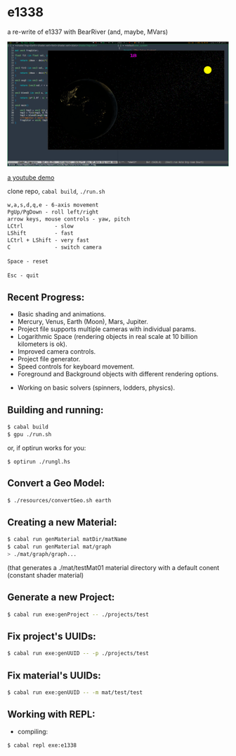 # e1338
a re-write of e1337 with BearRiver (and, maybe, MVars)

![](https://github.com/madjestic/e1338/blob/master/output.png)

[a youtube demo](https://youtu.be/UwSk4vkb3-Y)

clone repo, `cabal build`, `./run.sh`

```
w,a,s,d,q,e - 6-axis movement
PgUp/PgDown - roll left/right
arrow keys, mouse controls - yaw, pitch
LCtrl          - slow
LShift         - fast
LCtrl + LShift - very fast
C              - switch camera

Space - reset

Esc - quit
```

## Recent Progress:

* Basic shading and animations.
* Mercury, Venus, Earth (Moon), Mars, Jupiter.
* Project file supports multiple cameras with individual params.
* Logarithmic Space (rendering objects in real scale at 10 billion kilometers is ok).
* Improved camera controls.
* Project file generator.
* Speed controls for keyboard movement.
* Foreground and Background objects with different rendering options.
+ Working on basic solvers (spinners, lodders, physics).

## Building and running:
```bash
$ cabal build
$ gpu ./run.sh
```
or, if optirun works for you:
```
$ optirun ./rungl.hs
```

## Convert a Geo Model:
```bash
$ ./resources/convertGeo.sh earth
```

## Creating a new Material:
```bash
$ cabal run genMaterial matDir/matName
$ cabal run genMaterial mat/graph
> ./mat/graph/graph...
```
(that generates a ./mat/testMat01 material directory with a default conent (constant shader material)

## Generate a new Project:
```bash
$ cabal run exe:genProject -- ./projects/test
```

## Fix project's UUIDs:
```bash
$ cabal run exe:genUUID -- -p ./projects/test
```

## Fix material's UUIDs:
```bash
$ cabal run exe:genUUID -- -m mat/test/test
```

## Working with REPL:
- compiling:
```bash
$ cabal repl exe:e1338
```





